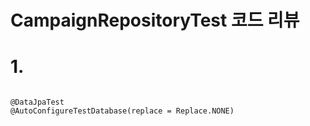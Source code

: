 # CampaignRepositoryTest 코드 리뷰

# 1.
<pre>
<code>
@DataJpaTest
@AutoConfigureTestDatabase(replace = Replace.NONE)
</code>
</pre>

